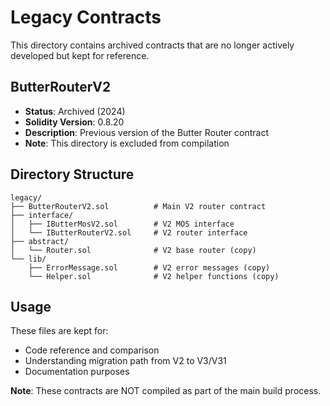 # Legacy Contracts

This directory contains archived contracts that are no longer actively developed but kept for reference.

## ButterRouterV2

- **Status**: Archived (2024)
- **Solidity Version**: 0.8.20
- **Description**: Previous version of the Butter Router contract
- **Note**: This directory is excluded from compilation

## Directory Structure

```
legacy/
├── ButterRouterV2.sol          # Main V2 router contract
├── interface/
│   ├── IButterMosV2.sol        # V2 MOS interface
│   └── IButterRouterV2.sol     # V2 router interface
├── abstract/
│   └── Router.sol              # V2 base router (copy)
└── lib/
    ├── ErrorMessage.sol        # V2 error messages (copy)
    └── Helper.sol              # V2 helper functions (copy)
```

## Usage

These files are kept for:
- Code reference and comparison
- Understanding migration path from V2 to V3/V31
- Documentation purposes

**Note**: These contracts are NOT compiled as part of the main build process.
